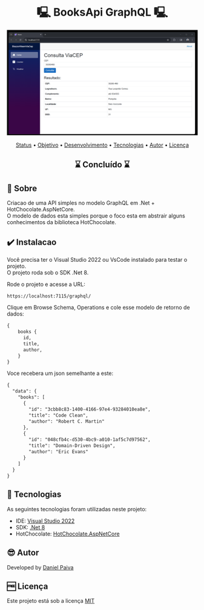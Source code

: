 <h1 align="center"> 🖳 BooksApi GraphQL 🖳</h1>

<p align="center">
    <img src="https://github.com/danhpaiva/blazor-viacep/blob/main/screen/image.png?raw=true" width="600" alt="BooksApi GraphQL">
</p>

<p align="center">
 <a href="#status">Status</a> • 
 <a href="#objective">Objetivo</a> •
 <a href="#installation">Desenvolvimento</a> • 
 <a href="#technology">Tecnologias</a> • 
 <a href="#author">Autor</a> • 
 <a href="#licence">Licença</a>
</p>

<h2 align="center" id=status> 
	⌛ Concluído ⌛
</h2>

<h2 id=objective>📜 Sobre</h2>
Criacao de uma API simples no modelo GraphQL em .Net + HotChocolate.AspNetCore. <br>
O modelo de dados esta simples porque o foco esta em abstrair alguns conhecimentos da biblioteca HotChocolate.

<h2 id=installation>✔️ Instalacao</h2>

Você precisa ter o Visual Studio 2022 ou VsCode instalado para testar o projeto.</br>
O projeto roda sob o SDK .Net 8.

Rode o projeto e acesse a URL:

~~~
https://localhost:7115/graphql/
~~~

Clique em Browse Schema, Operations e cole esse modelo de retorno de dados:

~~~
{
    books {
      id,
      title,
      author,
    }
}
~~~

Voce recebera um json semelhante a este:

~~~
{
  "data": {
    "books": [
      {
        "id": "3cbb8c83-1400-4166-97e4-93284010ea8e",
        "title": "Code Clean",
        "author": "Robert C. Martin"
      },
      {
        "id": "048cfb4c-d530-4bc9-a010-1af5c7d97562",
        "title": "Domain-Driven Design",
        "author": "Eric Evans"
      }
    ]
  }
}
~~~


<h2 id=technology>🧰 Tecnologias</h2>

As seguintes tecnologias foram utilizadas neste projeto:

- IDE: <a href="https://visualstudio.microsoft.com/pt-br/vs/">Visual Studio 2022</a>
- SDK: <a href="https://dotnet.microsoft.com/pt-br/download/dotnet/8.0">.Net 8</a>
- HotChocolate: <a href="https://www.nuget.org/packages/HotChocolate.AspNetCore/">HotChocolate.AspNetCore</a>
  
<h2 id=author>😎 Autor</h2>

Developed by <a href="https://www.linkedin.com/in/danhpaiva/" target="_blank">Daniel Paiva</a>

<h2 id=licence>🆓 Licença</h2>

Este projeto está sob a licença
<a href="https://github.com/danhpaiva/blazor-viacep/blob/main/LICENSE" target="_blank">MIT</a>
